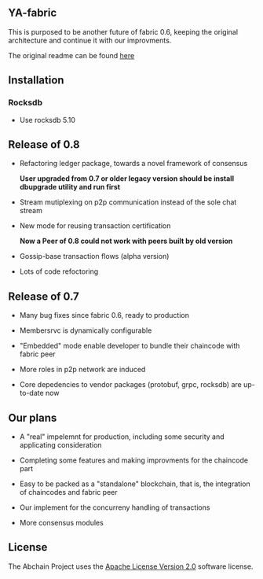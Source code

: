 ## YA-fabric

This is purposed to be another future of fabric 0.6, keeping the original architecture and continue it with our improvments.

The original readme can be found [here](https://github.com/hyperledger/fabric/blob/v0.6/README.md)

## Installation

### Rocksdb

* Use rocksdb 5.10

## Release of 0.8

* Refactoring ledger package, towards a novel framework of consensus

    **User upgraded from 0.7 or older legacy version should be install dbupgrade utility and run first**

* Stream mutiplexing on p2p communication instead of the sole chat stream

* New mode for reusing transaction certification

    **Now a Peer of 0.8 could not work with peers built by old version**

* Gossip-base transaction flows (alpha version)

* Lots of code refoctoring

## Release of 0.7

* Many bug fixes since fabric 0.6, ready to production

* Membersrvc is dynamically configurable

* "Embedded" mode enable developer to bundle their chaincode with fabric peer

* More roles in p2p network are induced

* Core depedencies to vendor packages (protobuf, grpc, rocksdb) are up-to-date now

## Our plans

* A "real" impelemnt for production, including some security and applicating consideration

* Completing some features and making improvments for the chaincode part

* Easy to be packed as a "standalone" blockchain, that is, the integration of chaincodes and fabric peer

* Our implement for the concurreny handling of transactions

* More consensus modules


## License <a name="license"></a>
The Abchain Project uses the [Apache License Version 2.0](LICENSE) software
license.
